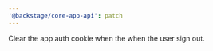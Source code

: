 ```yaml
---
'@backstage/core-app-api': patch
---
```


Clear the app auth cookie when the when the user sign out.
